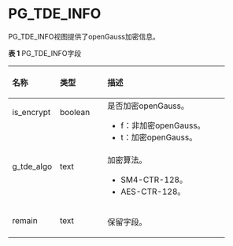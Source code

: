 # PG\_TDE\_INFO

PG\_TDE\_INFO视图提供了openGauss加密信息。

**表 1**  PG\_TDE\_INFO字段

<a name="zh-cn_topic_0283137258_zh-cn_topic_0237122468_zh-cn_topic_0059777983_tcf4f06338e1242d89d473047c28bd460"></a>
<table><thead align="left"><tr id="zh-cn_topic_0283137258_zh-cn_topic_0237122468_zh-cn_topic_0059777983_r1994be88a8464513bee8c34bc1a9d2cd"><th class="cellrowborder" valign="top" width="22%" id="mcps1.2.4.1.1"><p id="zh-cn_topic_0283137258_zh-cn_topic_0237122468_zh-cn_topic_0059777983_a4f56c371ba0b479c8d9abc06b7889ff1"><a name="zh-cn_topic_0283137258_zh-cn_topic_0237122468_zh-cn_topic_0059777983_a4f56c371ba0b479c8d9abc06b7889ff1"></a><a name="zh-cn_topic_0283137258_zh-cn_topic_0237122468_zh-cn_topic_0059777983_a4f56c371ba0b479c8d9abc06b7889ff1"></a>名称</p>
</th>
<th class="cellrowborder" valign="top" width="21.95%" id="mcps1.2.4.1.2"><p id="zh-cn_topic_0283137258_zh-cn_topic_0237122468_zh-cn_topic_0059777983_a4be5ab9893ba4d419c310897c5305c3d"><a name="zh-cn_topic_0283137258_zh-cn_topic_0237122468_zh-cn_topic_0059777983_a4be5ab9893ba4d419c310897c5305c3d"></a><a name="zh-cn_topic_0283137258_zh-cn_topic_0237122468_zh-cn_topic_0059777983_a4be5ab9893ba4d419c310897c5305c3d"></a>类型</p>
</th>
<th class="cellrowborder" valign="top" width="56.05%" id="mcps1.2.4.1.3"><p id="zh-cn_topic_0283137258_zh-cn_topic_0237122468_zh-cn_topic_0059777983_a23e2837a44c843bda5933fac2028ab8d"><a name="zh-cn_topic_0283137258_zh-cn_topic_0237122468_zh-cn_topic_0059777983_a23e2837a44c843bda5933fac2028ab8d"></a><a name="zh-cn_topic_0283137258_zh-cn_topic_0237122468_zh-cn_topic_0059777983_a23e2837a44c843bda5933fac2028ab8d"></a>描述</p>
</th>
</tr>
</thead>
<tbody><tr id="zh-cn_topic_0283137258_zh-cn_topic_0237122468_zh-cn_topic_0059777983_ra48b484d5a614c6fb531cf60fda21256"><td class="cellrowborder" valign="top" width="22%" headers="mcps1.2.4.1.1 "><p id="zh-cn_topic_0283137258_zh-cn_topic_0237122468_p17268211111214"><a name="zh-cn_topic_0283137258_zh-cn_topic_0237122468_p17268211111214"></a><a name="zh-cn_topic_0283137258_zh-cn_topic_0237122468_p17268211111214"></a>is_encrypt</p>
</td>
<td class="cellrowborder" valign="top" width="21.95%" headers="mcps1.2.4.1.2 "><p id="zh-cn_topic_0283137258_zh-cn_topic_0237122468_zh-cn_topic_0059777983_a5be346f6079d40a3a8752bb3b57c8a9a"><a name="zh-cn_topic_0283137258_zh-cn_topic_0237122468_zh-cn_topic_0059777983_a5be346f6079d40a3a8752bb3b57c8a9a"></a><a name="zh-cn_topic_0283137258_zh-cn_topic_0237122468_zh-cn_topic_0059777983_a5be346f6079d40a3a8752bb3b57c8a9a"></a>boolean</p>
</td>
<td class="cellrowborder" valign="top" width="56.05%" headers="mcps1.2.4.1.3 "><div class="p" id="zh-cn_topic_0283137258_zh-cn_topic_0237122468_p59817523229"><a name="zh-cn_topic_0283137258_zh-cn_topic_0237122468_p59817523229"></a><a name="zh-cn_topic_0283137258_zh-cn_topic_0237122468_p59817523229"></a>是否加密<span id="text9583451218"><a name="text9583451218"></a><a name="text9583451218"></a>openGauss</span>。<a name="zh-cn_topic_0283137258_zh-cn_topic_0237122468_ul029852152319"></a><a name="zh-cn_topic_0283137258_zh-cn_topic_0237122468_ul029852152319"></a><ul id="zh-cn_topic_0283137258_zh-cn_topic_0237122468_ul029852152319"><li>f：非加密<span id="text688513105220"><a name="text688513105220"></a><a name="text688513105220"></a>openGauss</span>。</li><li>t：加密<span id="text153471415824"><a name="text153471415824"></a><a name="text153471415824"></a>openGauss</span>。</li></ul>
</div>
</td>
</tr>
<tr id="zh-cn_topic_0283137258_zh-cn_topic_0237122468_zh-cn_topic_0059777983_r5388d3e95ce84717a74f9ff5221e7ee3"><td class="cellrowborder" valign="top" width="22%" headers="mcps1.2.4.1.1 "><p id="zh-cn_topic_0283137258_zh-cn_topic_0237122468_zh-cn_topic_0059777983_a756ea51c17084ed880f71479e73d115d"><a name="zh-cn_topic_0283137258_zh-cn_topic_0237122468_zh-cn_topic_0059777983_a756ea51c17084ed880f71479e73d115d"></a><a name="zh-cn_topic_0283137258_zh-cn_topic_0237122468_zh-cn_topic_0059777983_a756ea51c17084ed880f71479e73d115d"></a>g_tde_algo</p>
</td>
<td class="cellrowborder" valign="top" width="21.95%" headers="mcps1.2.4.1.2 "><p id="zh-cn_topic_0283137258_zh-cn_topic_0237122468_zh-cn_topic_0059777983_a582a0cdec211439eb537138f5ca9008c"><a name="zh-cn_topic_0283137258_zh-cn_topic_0237122468_zh-cn_topic_0059777983_a582a0cdec211439eb537138f5ca9008c"></a><a name="zh-cn_topic_0283137258_zh-cn_topic_0237122468_zh-cn_topic_0059777983_a582a0cdec211439eb537138f5ca9008c"></a>text</p>
</td>
<td class="cellrowborder" valign="top" width="56.05%" headers="mcps1.2.4.1.3 "><div class="p" id="zh-cn_topic_0283137258_zh-cn_topic_0237122468_p0171183942310"><a name="zh-cn_topic_0283137258_zh-cn_topic_0237122468_p0171183942310"></a><a name="zh-cn_topic_0283137258_zh-cn_topic_0237122468_p0171183942310"></a>加密算法。<a name="zh-cn_topic_0283137258_zh-cn_topic_0237122468_ul5602184782317"></a><a name="zh-cn_topic_0283137258_zh-cn_topic_0237122468_ul5602184782317"></a><ul id="zh-cn_topic_0283137258_zh-cn_topic_0237122468_ul5602184782317"><li>SM4-CTR-128。</li><li>AES-CTR-128。</li></ul>
</div>
</td>
</tr>
<tr id="zh-cn_topic_0283137258_zh-cn_topic_0237122468_zh-cn_topic_0059777983_r102c01cda32c4647b2ec145fad7d9cd2"><td class="cellrowborder" valign="top" width="22%" headers="mcps1.2.4.1.1 "><p id="zh-cn_topic_0283137258_zh-cn_topic_0237122468_zh-cn_topic_0059777983_a440ce034e2f74087b74248fb9a94009c"><a name="zh-cn_topic_0283137258_zh-cn_topic_0237122468_zh-cn_topic_0059777983_a440ce034e2f74087b74248fb9a94009c"></a><a name="zh-cn_topic_0283137258_zh-cn_topic_0237122468_zh-cn_topic_0059777983_a440ce034e2f74087b74248fb9a94009c"></a>remain</p>
</td>
<td class="cellrowborder" valign="top" width="21.95%" headers="mcps1.2.4.1.2 "><p id="zh-cn_topic_0283137258_zh-cn_topic_0237122468_zh-cn_topic_0059777983_a0b303eb94b254a6aabded59d15e729db"><a name="zh-cn_topic_0283137258_zh-cn_topic_0237122468_zh-cn_topic_0059777983_a0b303eb94b254a6aabded59d15e729db"></a><a name="zh-cn_topic_0283137258_zh-cn_topic_0237122468_zh-cn_topic_0059777983_a0b303eb94b254a6aabded59d15e729db"></a>text</p>
</td>
<td class="cellrowborder" valign="top" width="56.05%" headers="mcps1.2.4.1.3 "><p id="zh-cn_topic_0283137258_zh-cn_topic_0237122468_zh-cn_topic_0059777983_a70863f4a06d94c9588306776d02fe514"><a name="zh-cn_topic_0283137258_zh-cn_topic_0237122468_zh-cn_topic_0059777983_a70863f4a06d94c9588306776d02fe514"></a><a name="zh-cn_topic_0283137258_zh-cn_topic_0237122468_zh-cn_topic_0059777983_a70863f4a06d94c9588306776d02fe514"></a>保留字段。</p>
</td>
</tr>
</tbody>
</table>

